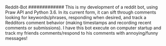 Reddit-Bot
#############
This is my development of a reddit bot, using Praw API and Python 3.6. In its current form, it can sift through comments looking for keywords/phrases, responding when desired, and track a Redditors comment behavior (making timestamps and recording recent comments or submissions). I have this bot execute on computer startup and track my friends comments/respond to his comments with annoying/funny messages!
